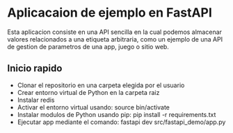 # Aplicacaion de ejemplo en FastAPI

Esta aplicacion consiste en una API sencilla en la cual podemos almacenar valores relacionados a una etiqueta arbitraria, como un ejemplo de una API de gestion de parametros de una app, juego o sitio web.

## Inicio rapido
* Clonar el repositorio en una carpeta elegida por el usuario
* Crear entorno virtual de Python en la carpeta raiz
* Instalar redis
* Activar el entorno virtual usando: source bin/activate
* Instalar modulos de Python usando pip: pip install -r requirements.txt
* Ejecutar app mediante el comando: fastapi dev src/fastapi_demo/app.py
